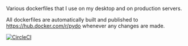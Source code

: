 Various dockerfiles that I use on my desktop and on production servers.

All dockerfiles are automatically built and published to https://hub.docker.com/r/pydo whenever
any changes are made.

[![CircleCI](https://circleci.com/gh/pydo/dockerfiles.svg?style=svg)](https://circleci.com/gh/pydo/dockerfiles)